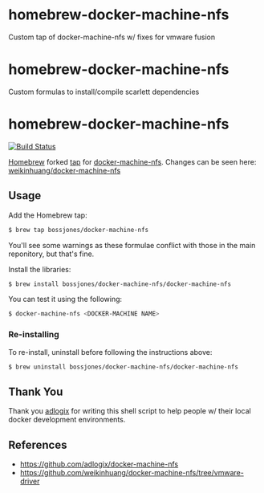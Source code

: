 # homebrew-docker-machine-nfs
Custom tap of docker-machine-nfs w/ fixes for vmware fusion


# homebrew-docker-machine-nfs
Custom formulas to install/compile scarlett dependencies



# homebrew-docker-machine-nfs

[![Build Status](http://img.shields.io/travis/bossjones/homebrew-docker-machine-nfs.svg?style=flat)](https://travis-ci.org/bossjones/homebrew-docker-machine-nfs)

[Homebrew](http://brew.sh/) forked [tap](https://github.com/Homebrew/homebrew/wiki/brew-tap) for [docker-machine-nfs](https://github.com/Homebrew/homebrew-core/blob/master/Formula/docker-machine-nfs.rb). Changes can be seen here: [weikinhuang/docker-machine-nfs](https://github.com/weikinhuang/docker-machine-nfs/tree/vmware-driver)


## Usage

Add the Homebrew tap:

```bash
$ brew tap bossjones/docker-machine-nfs
```

You'll see some warnings as these formulae conflict with those in the main reponitory, but that's fine.

Install the libraries:

```bash
$ brew install bossjones/docker-machine-nfs/docker-machine-nfs
```

You can test it using the following:

```bash
$ docker-machine-nfs <DOCKER-MACHINE NAME>
```

### Re-installing

To re-install, uninstall before following the instructions above:

```bash
$ brew uninstall bossjones/docker-machine-nfs/docker-machine-nfs
```


## Thank You

Thank you [adlogix](https://github.com/adlogix) for writing this shell script to help people w/ their local docker development environments.

## References

* https://github.com/adlogix/docker-machine-nfs
* https://github.com/weikinhuang/docker-machine-nfs/tree/vmware-driver
